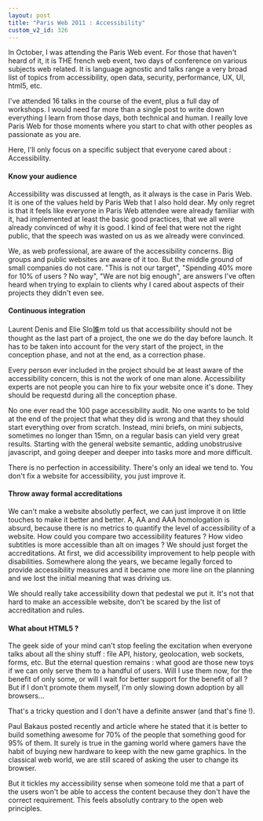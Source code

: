 ```yaml
---
layout: post
title: "Paris Web 2011 : Accessibility"
custom_v2_id: 326
---
```


In October, I was attending the Paris Web event. For those that haven't heard
of it, it is THE french web event, two days of conference on various subjects
web related. It is language agnostic and talks range a very broad list of
topics from accessibility, open data, security, performance, UX, UI, html5,
etc.

I've attended 16 talks in the course of the event, plus a full day of
workshops. I would need far more than a single post to write down everything I
learn from those days, both technical and human. I really love Paris Web for
those moments where you start to chat with other peoples as passionate as you
are.

Here, I'll only focus on a specific subject that everyone cared about :
Accessibility.

#### Know your audience

Accessibility was discussed at length, as it always is the case in Paris Web.
It is one of the values held by Paris Web that I also hold dear. My only
regret is that it feels like everyone in Paris Web attendee were already
familiar with it, had implemented at least the basic good practices, that we
all were already convinced of why it is good. I kind of feel that were not the
right public, that the speech was wasted on us as we already were convinced.

We, as web professional, are aware of the accessibility concerns. Big groups
and public websites are aware of it too. But the middle ground of small
companies do not care. "This is not our target", "Spending 40% more for 10% of
users ? No way", "We are not big enough", are answers I've often heard when
trying to explain to clients why I cared about aspects of their projects they
didn't even see.

#### Continuous integration

Laurent Denis and Elie Slo誰m told us that accessibility should not be thought
as the last part of a project, the one we do the day before launch. It has to
be taken into account for the very start of the project, in the conception
phase, and not at the end, as a correction phase.

Every person ever included in the project should be at least aware of the
accessibility concern, this is not the work of one man alone. Accessibility
experts are not people you can hire to fix your website once it's done. They
should be requestd during all the conception phase.

No one ever read the 100 page accessibility audit. No one wants to be told at
the end of the project that what they did is wrong and that they should start
everything over from scratch. Instead, mini briefs, on mini subjects,
sometimes no longer than 15mn, on a regular basis can yield very great
results. Starting with the general website semantic, adding unobstrusive
javascript, and going deeper and deeper into tasks more and more difficult.

There is no perfection in accessibility. There's only an ideal we tend to. You
don't fix a website for accessibility, you just improve it.

#### Throw away formal accreditations

We can't make a website absolutly perfect, we can just improve it on little
touches to make it better and better. A, AA and AAA homologation is absurd,
because there is no metrics to quantify the level of accessibility of a
website. How could you compare two accessibility features ? How video
subtitles is more accessible than alt on images ? We should just forget the
accreditations. At first, we did accessibility improvement to help people with
disabilities. Somewhere along the years, we became legally forced to provide
accessibility measures and it became one more line on the planning and we lost
the initial meaning that was driving us.

We should really take accessibility down that pedestal we put it. It's not
that hard to make an accessible website, don't be scared by the list of
accreditation and rules.

#### What about HTML5 ?

The geek side of your mind can't stop feeling the excitation when everyone
talks about all the shiny stuff : file API, history, geolocation, web sockets,
forms, etc. But the eternal question remains : what good are those new toys if
we can only serve them to a handful of users. Will I use them now, for the
benefit of only some, or will I wait for better support for the benefit of all
? But if I don't promote them myself, I'm only slowing down adoption by all
browsers...

That's a tricky question and I don't have a definite answer (and that's fine
!).

Paul Bakaus posted recently and article where he stated that it is better to
build something awesome for 70% of the people that something good for 95% of
them. It surely is true in the gaming world where gamers have the habit of
buying new hardware to keep with the new game graphics. In the classical web
world, we are still scared of asking the user to change its browser.

But it tickles my accessibility sense when someone told me that a part of the
users won't be able to access the content because they don't have the correct
requirement. This feels absolutly contrary to the open web principles.

####


